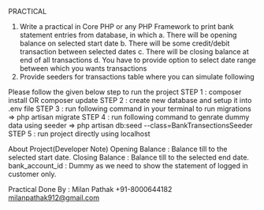 PRACTICAL 
1. Write a practical in Core PHP or any PHP Framework to print bank statement entries  from database, in which 
a. There will be opening balance on selected start date 
b. There will be some credit/debit transaction between selected dates 
c. There will be closing balance at end of all transactions 
d. You have to provide option to select date range between which you wants  transactions 
2. Provide seeders for transactions table where you can simulate following

Please follow the given below step to run the project
STEP 1 : composer install OR composer update
STEP 2 : create new database and setup it into .env file
STEP 3 : run following command in your terminal to run migrations 
          => php artisan migrate
STEP 4 : run following command to genrate dummy data using seeder 
          => php artisan db:seed --class=BankTransectionsSeeder
STEP 5 : run project directly using localhost  

About Project(Developer Note)
Opening Balance : Balance till to the selected start date. 
Closing Balance : Balance till to the selected end date.
bank_account_id : Dummy as we need to show the statement of logged in customer only.

Practical Done By :
Milan Pathak
+91-8000644182
milanpathak912@gmail.com
